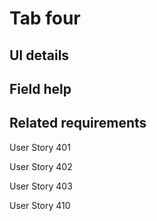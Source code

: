 # Tab four

## UI details

## Field help

## Related requirements

User Story 401

User Story 402

User Story 403

User Story 410
